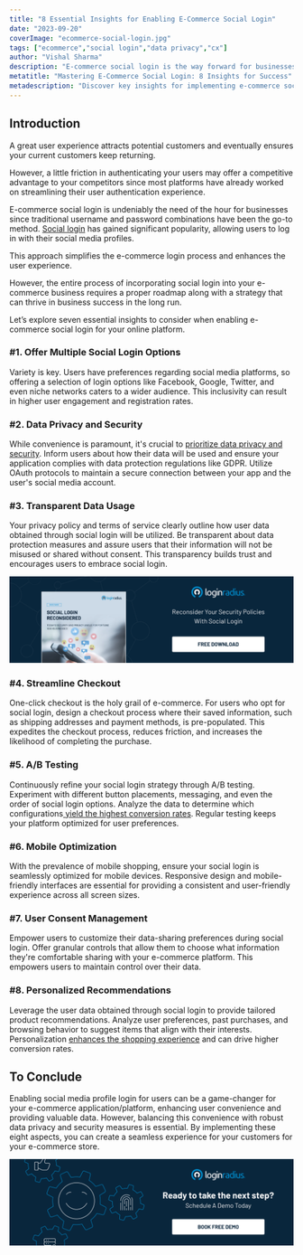 ```yaml
---
title: "8 Essential Insights for Enabling E-Commerce Social Login"
date: "2023-09-20"
coverImage: "ecommerce-social-login.jpg"
tags: ["ecommerce","social login","data privacy","cx"]
author: "Vishal Sharma"
description: "E-commerce social login is the way forward for businesses looking to simplify user authentication and improve the overall user experience. However, success lies in the details, from offering multiple social login options to prioritizing data privacy and security. Explore these eight essential insights to ensure your e-commerce platform thrives in the age of social login."
metatitle: "Mastering E-Commerce Social Login: 8 Insights for Success"
metadescription: "Discover key insights for implementing e-commerce social login. Learn how to enhance overall business success from data privacy to mobile optimization."
---
```

## Introduction 

A great user experience attracts potential customers and eventually ensures your current customers keep returning.

However, a little friction in authenticating your users may offer a competitive advantage to your competitors since most platforms have already worked on streamlining their user authentication experience. 

E-commerce social login is undeniably the need of the hour for businesses since traditional username and password combinations have been the go-to method. [Social login](https://www.loginradius.com/social-login/) has gained significant popularity, allowing users to log in with their social media profiles. 

This approach simplifies the e-commerce login process and enhances the user experience.

However, the entire process of incorporating social login into your e-commerce business requires a proper roadmap along with a strategy that can thrive in business success in the long run. 

Let’s explore seven essential insights to consider when enabling e-commerce social login for your online platform. 

### #1. Offer Multiple Social Login Options

Variety is key. Users have preferences regarding social media platforms, so offering a selection of login options like Facebook, Google, Twitter, and even niche networks caters to a wider audience. This inclusivity can result in higher user engagement and registration rates.

### #2. Data Privacy and Security

While convenience is paramount, it's crucial to [prioritize data privacy and security](https://www.loginradius.com/blog/identity/consumer-data-privacy-security/). Inform users about how their data will be used and ensure your application complies with data protection regulations like GDPR. Utilize OAuth protocols to maintain a secure connection between your app and the user's social media account.

### #3. Transparent Data Usage

Your privacy policy and terms of service clearly outline how user data obtained through social login will be utilized. Be transparent about data protection measures and assure users that their information will not be misused or shared without consent. This transparency builds trust and encourages users to embrace social login.

[![WP-social-login-reconsidered](WP-social-login-reconsidered.png)](https://www.loginradius.com/resource/whitepaper/social-login-reconsidered/)

### #4. Streamline Checkout

One-click checkout is the holy grail of e-commerce. For users who opt for social login, design a checkout process where their saved information, such as shipping addresses and payment methods, is pre-populated. This expedites the checkout process, reduces friction, and increases the likelihood of completing the purchase.

### #5. A/B Testing

Continuously refine your social login strategy through A/B testing. Experiment with different button placements, messaging, and even the order of social login options. Analyze the data to determine which configurations[ yield the highest conversion rates](https://www.loginradius.com/blog/growth/sign-up-tips-conversion-rate/). Regular testing keeps your platform optimized for user preferences.

### #6. Mobile Optimization

 With the prevalence of mobile shopping, ensure your social login is seamlessly optimized for mobile devices. Responsive design and mobile-friendly interfaces are essential for providing a consistent and user-friendly experience across all screen sizes.

### #7. User Consent Management

Empower users to customize their data-sharing preferences during social login. Offer granular controls that allow them to choose what information they're comfortable sharing with your e-commerce platform. This empowers users to maintain control over their data.

### #8. Personalized Recommendations

Leverage the user data obtained through social login to provide tailored product recommendations. Analyze user preferences, past purchases, and browsing behavior to suggest items that align with their interests. Personalization [enhances the shopping experience](https://www.loginradius.com/blog/growth/improve-customer-experience-ecommerce/) and can drive higher conversion rates.

## To Conclude 

Enabling social media profile login for users can be a game-changer for your e-commerce application/platform, enhancing user convenience and providing valuable data. However, balancing this convenience with robust data privacy and security measures is essential. By implementing these eight aspects, you can create a seamless experience for your customers for your e-commerce store. 

[![book-a-demo-loginradius](../../assets/book-a-demo-loginradius.png)](https://www.loginradius.com/contact-us?utm_source=blog&utm_medium=web&utm_campaign=ecommerce-social-login-success)